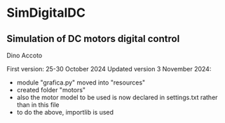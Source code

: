 # SimDigitalDC
## Simulation of DC motors digital control

Dino Accoto

First version: 25-30 October 2024
Updated version 3 November 2024:
  - module "grafica.py" moved into "resources"
  - created folder "motors"
  - also the motor model to be used is now declared in settings.txt rather than in this file 
  - to do the above, importlib is used

